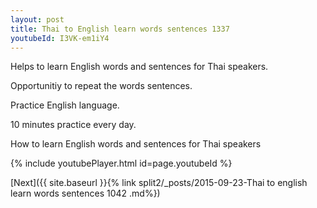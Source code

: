 ```yaml
---
layout: post
title: Thai to English learn words sentences 1337 
youtubeId: I3VK-em1iY4
---
```

 
 
Helps to learn English words and sentences for Thai speakers.

Opportunitiy to repeat the words sentences. 

Practice English language. 
 
10 minutes practice every day. 
 
How to learn English words and sentences for Thai speakers 
 
{% include youtubePlayer.html id=page.youtubeId %}
 
 
[Next]({{ site.baseurl }}{% link  split2/_posts/2015-09-23-Thai to english learn words sentences 1042 .md%})
 

